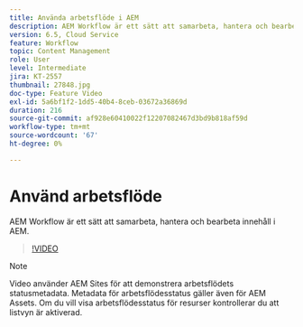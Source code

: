 ```yaml
---
title: Använda arbetsflöde i AEM
description: AEM Workflow är ett sätt att samarbeta, hantera och bearbeta innehåll i AEM.
version: 6.5, Cloud Service
feature: Workflow
topic: Content Management
role: User
level: Intermediate
jira: KT-2557
thumbnail: 27848.jpg
doc-type: Feature Video
exl-id: 5a6bf1f2-1dd5-40b4-8ceb-03672a36869d
duration: 216
source-git-commit: af928e60410022f12207082467d3bd9b818af59d
workflow-type: tm+mt
source-wordcount: '67'
ht-degree: 0%

---
```


# Använd arbetsflöde

AEM Workflow är ett sätt att samarbeta, hantera och bearbeta innehåll i AEM.

>[!VIDEO](https://video.tv.adobe.com/v/27848?quality=12&learn=on)

>[!NOTE]
>
> Video använder AEM Sites för att demonstrera arbetsflödets statusmetadata. Metadata för arbetsflödesstatus gäller även för AEM Assets. Om du vill visa arbetsflödesstatus för resurser kontrollerar du att listvyn är aktiverad.
